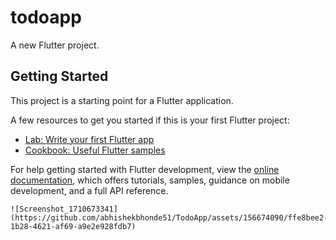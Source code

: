 # todoapp

A new Flutter project.

## Getting Started

This project is a starting point for a Flutter application.

A few resources to get you started if this is your first Flutter project:

- [Lab: Write your first Flutter app](https://docs.flutter.dev/get-started/codelab)
- [Cookbook: Useful Flutter samples](https://docs.flutter.dev/cookbook)

For help getting started with Flutter development, view the
[online documentation](https://docs.flutter.dev/), which offers tutorials,
samples, guidance on mobile development, and a full API reference.

```
![Screenshot_1710673341](https://github.com/abhishekbhonde51/TodoApp/assets/156674090/ffe8bee2-1b28-4621-af69-a9e2e928fdb7)
```
